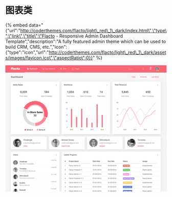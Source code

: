 # 图表类

{% embed data="{\"url\":\"http://coderthemes.com/flacto/light\_red\_1\_dark/index.html\",\"type\":\"link\",\"title\":\"Flacto - Responsive Admin Dashboard Template\",\"description\":\"A fully featured admin theme which can be used to build CRM, CMS, etc.\",\"icon\":{\"type\":\"icon\",\"url\":\"http://coderthemes.com/flacto/light\_red\_1\_dark/assets/images/favicon.ico\",\"aspectRatio\":0}}" %}

![](../../.gitbook/assets/image%20%2818%29.png)

